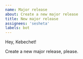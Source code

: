 ```yaml
---
name: Major release
about: Create a new major release
title: New major release
assignees: 'sesheta'
labels: bot
---
```


Hey, Kebechet!

Create a new major release, please.